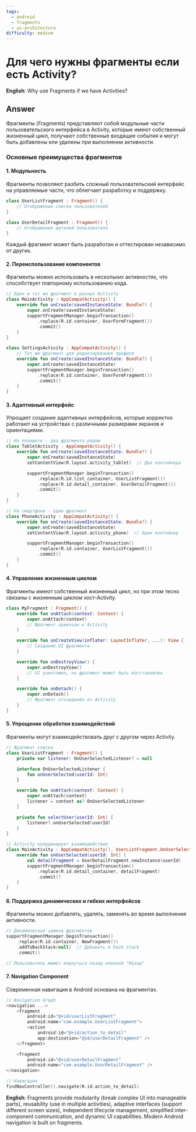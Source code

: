 ```yaml
---
tags:
  - android
  - fragments
  - ui-architecture
difficulty: medium
---
```


# Для чего нужны фрагменты если есть Activity?

**English**: Why use Fragments if we have Activities?

## Answer

Фрагменты (Fragments) представляют собой модульные части пользовательского интерфейса в Activity, которые имеют собственный жизненный цикл, получают собственные входящие события и могут быть добавлены или удалены при выполнении активности.

### Основные преимущества фрагментов

#### 1. Модульность

Фрагменты позволяют разбить сложный пользовательский интерфейс на управляемые части, что облегчает разработку и поддержку.

```kotlin
class UserListFragment : Fragment() {
    // Отображение списка пользователей
}

class UserDetailFragment : Fragment() {
    // Отображение деталей пользователя
}
```

Каждый фрагмент может быть разработан и оттестирован независимо от других.

#### 2. Переиспользование компонентов

Фрагменты можно использовать в нескольких активностях, что способствует повторному использованию кода.

```kotlin
// Один и тот же фрагмент в разных Activity
class MainActivity : AppCompatActivity() {
    override fun onCreate(savedInstanceState: Bundle?) {
        super.onCreate(savedInstanceState)
        supportFragmentManager.beginTransaction()
            .replace(R.id.container, UserFormFragment())
            .commit()
    }
}

class SettingsActivity : AppCompatActivity() {
    // Тот же фрагмент для редактирования профиля
    override fun onCreate(savedInstanceState: Bundle?) {
        super.onCreate(savedInstanceState)
        supportFragmentManager.beginTransaction()
            .replace(R.id.container, UserFormFragment())
            .commit()
    }
}
```

#### 3. Адаптивный интерфейс

Упрощает создание адаптивных интерфейсов, которые корректно работают на устройствах с различными размерами экранов и ориентациями.

```kotlin
// На планшете - два фрагмента рядом
class TabletActivity : AppCompatActivity() {
    override fun onCreate(savedInstanceState: Bundle?) {
        super.onCreate(savedInstanceState)
        setContentView(R.layout.activity_tablet)  // Два контейнера

        supportFragmentManager.beginTransaction()
            .replace(R.id.list_container, UserListFragment())
            .replace(R.id.detail_container, UserDetailFragment())
            .commit()
    }
}

// На смартфоне - один фрагмент
class PhoneActivity : AppCompatActivity() {
    override fun onCreate(savedInstanceState: Bundle?) {
        super.onCreate(savedInstanceState)
        setContentView(R.layout.activity_phone)  // Один контейнер

        supportFragmentManager.beginTransaction()
            .replace(R.id.container, UserListFragment())
            .commit()
    }
}
```

#### 4. Управление жизненным циклом

Фрагменты имеют собственный жизненный цикл, но при этом тесно связаны с жизненным циклом хост-Activity.

```kotlin
class MyFragment : Fragment() {
    override fun onAttach(context: Context) {
        super.onAttach(context)
        // Фрагмент привязан к Activity
    }

    override fun onCreateView(inflater: LayoutInflater, ...): View {
        // Создание UI фрагмента
    }

    override fun onDestroyView() {
        super.onDestroyView()
        // UI уничтожен, но фрагмент может быть восстановлен
    }

    override fun onDetach() {
        super.onDetach()
        // Фрагмент отсоединён от Activity
    }
}
```

#### 5. Упрощение обработки взаимодействий

Фрагменты могут взаимодействовать друг с другом через Activity.

```kotlin
// Фрагмент списка
class UserListFragment : Fragment() {
    private var listener: OnUserSelectedListener? = null

    interface OnUserSelectedListener {
        fun onUserSelected(userId: Int)
    }

    override fun onAttach(context: Context) {
        super.onAttach(context)
        listener = context as? OnUserSelectedListener
    }

    private fun selectUser(userId: Int) {
        listener?.onUserSelected(userId)
    }
}

// Activity координирует взаимодействие
class MainActivity : AppCompatActivity(), UserListFragment.OnUserSelectedListener {
    override fun onUserSelected(userId: Int) {
        val detailFragment = UserDetailFragment.newInstance(userId)
        supportFragmentManager.beginTransaction()
            .replace(R.id.detail_container, detailFragment)
            .commit()
    }
}
```

#### 6. Поддержка динамических и гибких интерфейсов

Фрагменты можно добавлять, удалять, заменять во время выполнения активности.

```kotlin
// Динамическая замена фрагментов
supportFragmentManager.beginTransaction()
    .replace(R.id.container, NewFragment())
    .addToBackStack(null)  // Добавить в back stack
    .commit()

// Пользователь может вернуться назад кнопкой "Назад"
```

#### 7. Navigation Component

Современная навигация в Android основана на фрагментах.

```kotlin
// Navigation Graph
<navigation ...>
    <fragment
        android:id="@+id/userListFragment"
        android:name="com.example.UserListFragment">
        <action
            android:id="@+id/action_to_detail"
            app:destination="@id/userDetailFragment" />
    </fragment>

    <fragment
        android:id="@+id/userDetailFragment"
        android:name="com.example.UserDetailFragment" />
</navigation>

// Навигация
findNavController().navigate(R.id.action_to_detail)
```

**English**: Fragments provide modularity (break complex UI into manageable parts), reusability (use in multiple activities), adaptive interfaces (support different screen sizes), independent lifecycle management, simplified inter-component communication, and dynamic UI capabilities. Modern Android navigation is built on fragments.

